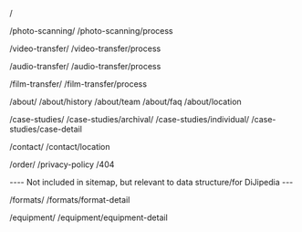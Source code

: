 /

/photo-scanning/
/photo-scanning/process

/video-transfer/
/video-transfer/process

/audio-transfer/
/audio-transfer/process

/film-transfer/
/film-transfer/process

/about/
/about/history
/about/team
/about/faq
/about/location

/case-studies/
/case-studies/archival/
/case-studies/individual/
/case-studies/case-detail

/contact/
/contact/location

/order/
/privacy-policy
/404


---- Not included in sitemap, but relevant to data structure/for DiJipedia ---

/formats/
/formats/format-detail

/equipment/
/equipment/equipment-detail

